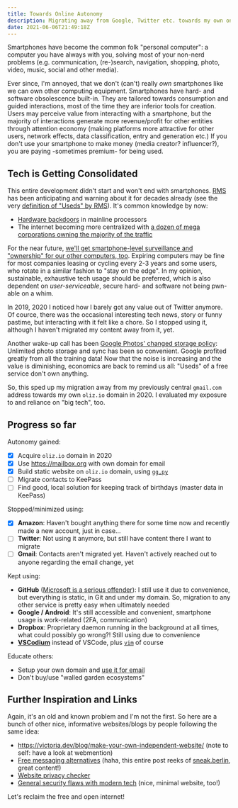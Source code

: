 ```yaml
---
title: Towards Online Autonomy
description: Migrating away from Google, Twitter etc. towards my own online presence.
date: 2021-06-06T21:49:18Z
---
```


Smartphones have become the common folk "personal computer":
a computer you have always with you, solving most of your non-nerd problems (e.g. communication, (re-)search, navigation, shopping, photo, video, music, social and other media).

Ever since, I'm annoyed, that we don't (can't) really *own* smartphones like we can own other computing equipment.
Smartphones have hard- and software obsolescence built-in.
They are tailored towards consumption and guided interactions, most of the time they are inferior tools for creation.
Users may perceive value from interacting with a smartphone, but the majority of interactions generate more revenue/profit for other entities through attention economy
(making platforms more attractive for other users, network effects, data classification, entry and generation etc.)
If you don't use your smartphone to make money (media creator? influencer?), you are paying -sometimes premium- for being used.

## Tech is Getting Consolidated

This entire development didn't start and won't end with smartphones.
[RMS](https://stallman.org/) has been anticipating and warning about it for decades already (see the very [definition of "Useds" by RMS](https://stallman.org/glossary.html#used)). It's common knowledge by now:

* [Hardware backdoors](https://en.wikipedia.org/wiki/Intel_Management_Engine) in mainline processors
* The internet becoming more centralized with [a dozen of mega corporations owning the majority of the traffic](https://www.visualcapitalist.com/wp-content/uploads/2019/08/top-100-websites-ranking.html)

For the near future, [we'll get smartphone-level surveillance and "ownership" for our other computers, too](https://sneak.berlin/20201112/your-computer-isnt-yours/).
Expiring computers may be fine for most companies leasing or cycling every 2-3 years and some users, who rotate in a similar fashion to "stay on the edge".
In my opinion, sustainable, exhaustive tech usage should be preferred, which is also dependent on *user-serviceable*, secure hard- and software not being pwn-able on a whim.

In 2019, 2020 I noticed how I barely got any value out of Twitter anymore. Of cource, there was the occasional interesting tech news, story or funny pastime, but interacting with it felt like a chore. So I stopped using it, although I haven't migrated my content away from it, yet.

Another wake-up call has been [Google Photos' changed storage policy](https://blog.google/products/photos/storage-changes/): Unlimited photo storage and sync has been so convenient. Google profited greatly from all the training data! Now that the noise is increasing and the value is diminishing, economics are back to remind us all: "Useds" of a free service don't own anything.

So, this sped up my migration away from my previously central `gmail.com` address towards my own `oliz.io` domain in 2020. I evaluated my exposure to and reliance on "big tech", too.

## Progress so far

Autonomy gained:

* [x] Acquire `oliz.io` domain in 2020
* [x] Use https://mailbox.org with own domain for email
* [x] Build static website on `oliz.io` domain, using [`gg.py`](https://oliz.io/ggpy/)
* [ ] Migrate contacts to KeePass
* [ ] Find good, local solution for keeping track of birthdays (master data in KeePass)

Stopped/minimized using:

* [x] **Amazon**: Haven't bought anything there for some time now and recently made a new account, just in case...
* [ ] **Twitter**: Not using it anymore, but still have content there I want to migrate
* [ ] **Gmail**: Contacts aren't migrated yet. Haven't actively reached out to anyone regarding the email change, yet

Kept using:

* **GitHub** ([Microsoft is a serious offender](https://sneak.berlin/20200307/the-case-against-microsoft-and-github/)): I still use it due to convenience, but everything is static, in Git and under my domain. So, migration to any other service is pretty easy when ultimately needed
* **Google / Android**: It's still accessible and convenient, smartphone usage is work-related (2FA, communication)
* **Dropbox**: Proprietary daemon running in the background at all times, what could possibly go wrong?! Still using due to convenience
* [**VSCodium**](https://vscodium.com/) instead of VSCode, plus [`vim`](https://github.com/ooz/olli/blob/master/.vimrc) of course

Educate others:

* Setup your own domain and [use it for email](https://sneak.berlin/20201029/stop-emailing-like-a-rube/)
* Don't buy/use "walled garden ecosystems"

## Further Inspiration and Links

Again, it's an old and known problem and I'm not the first. So here are a bunch of other nice, informative websites/blogs by people following the same idea:

* https://victoria.dev/blog/make-your-own-independent-website/ (note to self: have a look at webmention)
* [Free messaging alternatives](https://sneak.berlin/20200220/discord-is-not-an-acceptable-choice-for-free-software-projects/) (haha, this entire post reeks of [sneak.berlin](https://sneak.berlin), great content!)
* [Website privacy checker](https://webbkoll.dataskydd.net/en)
* [General security flaws with modern tech](https://madaidans-insecurities.github.io/) (nice, minimal website, too!)

Let's reclaim the free and open internet!
